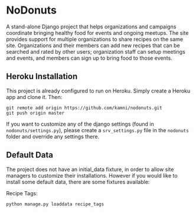 # NoDonuts

A stand-alone Django project that helps organizations and campaigns coordinate
bringing healthy food for events and ongoing meetups. The site provides support
for multiple organizations to share recipes on the same site. Organizations and
their members can add new recipes that can be searched and rated by other
users; organization staff can setup meetings and events, and members can sign
up to bring food to those events.

## Heroku Installation

This project is already configured to run on Heroku. Simply create a Heroku app
and clone it. Then:

    git remote add origin https://github.com/kamni/nodonuts.git
    git push origin master

If you want to customize any of the django settings (found in
`nodonuts/settings.py`), please create a `srv_settings.py` file in
the `nodonuts` folder and override any settings there.

## Default Data

The project does not have an initial_data fixture, in order to allow site
managers to customize their installations. However if you would like to install
some default data, there are some fixtures available:

Recipe Tags:

    python manage.py loaddata recipe_tags
